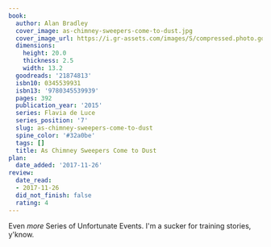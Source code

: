 ```yaml
---
book:
  author: Alan Bradley
  cover_image: as-chimney-sweepers-come-to-dust.jpg
  cover_image_url: https://i.gr-assets.com/images/S/compressed.photo.goodreads.com/books/1406214651l/21874813._SX98_.jpg
  dimensions:
    height: 20.0
    thickness: 2.5
    width: 13.2
  goodreads: '21874813'
  isbn10: 0345539931
  isbn13: '9780345539939'
  pages: 392
  publication_year: '2015'
  series: Flavia de Luce
  series_position: '7'
  slug: as-chimney-sweepers-come-to-dust
  spine_color: '#32a0be'
  tags: []
  title: As Chimney Sweepers Come to Dust
plan:
  date_added: '2017-11-26'
review:
  date_read:
  - 2017-11-26
  did_not_finish: false
  rating: 4
---
```


Even *more* Series of Unfortunate Events. I'm a sucker for training stories, y'know.
